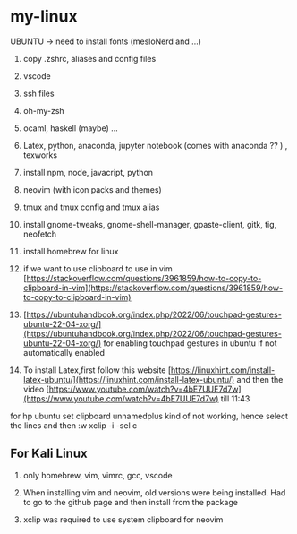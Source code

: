 # my-linux

UBUNTU -> need to install fonts (mesloNerd and ...)

1. copy .zshrc, aliases and config files

1. vscode

1. ssh files

1. oh-my-zsh

1. ocaml, haskell (maybe) ...

1. Latex, python, anaconda, jupyter notebook (comes with anaconda ?? ) , texworks

1. install npm, node, javacript, python

1. neovim (with icon packs and themes)

1. tmux and tmux config and tmux alias

1. install gnome-tweaks, gnome-shell-manager, gpaste-client, gitk, tig, neofetch

1. install homebrew for linux

1. if we want to use clipboard to use in vim [https://stackoverflow.com/questions/3961859/how-to-copy-to-clipboard-in-vim](https://stackoverflow.com/questions/3961859/how-to-copy-to-clipboard-in-vim)

1. [https://ubuntuhandbook.org/index.php/2022/06/touchpad-gestures-ubuntu-22-04-xorg/](https://ubuntuhandbook.org/index.php/2022/06/touchpad-gestures-ubuntu-22-04-xorg/) for
   enabling touchpad gestures in ubuntu if not automatically enabled

1. To install Latex,first follow this website [https://linuxhint.com/install-latex-ubuntu/](https://linuxhint.com/install-latex-ubuntu/) and then
   the video [https://www.youtube.com/watch?v=4bE7UUE7d7w](https://www.youtube.com/watch?v=4bE7UUE7d7w) till 11:43

for hp ubuntu set clipboard unnamedplus kind of not working, hence select the lines and then :w xclip -i -sel c

## For Kali Linux

1. only homebrew, vim, vimrc, gcc, vscode

1. When installing vim and neovim, old versions were being installed. Had to go to the github page and then install from the package

1. xclip was required to use system clipboard for neovim
